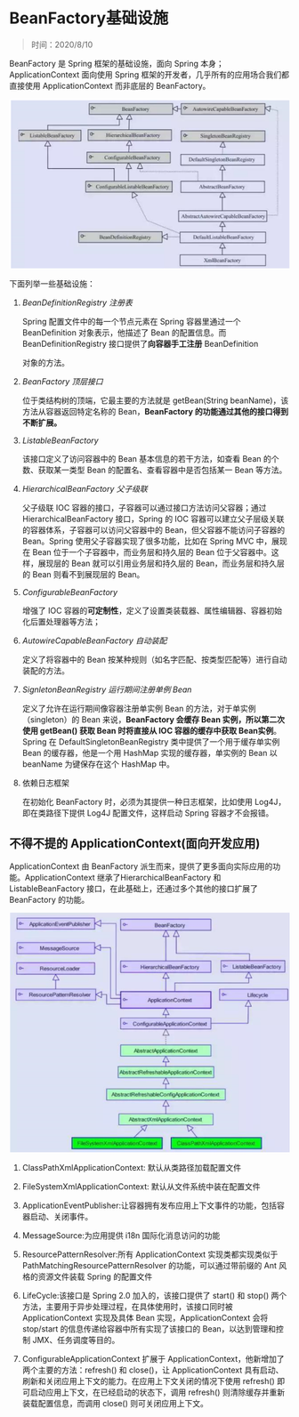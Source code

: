 # BeanFactory基础设施

> 时间：2020/8/10

BeanFactory 是 Spring 框架的基础设施，面向 Spring 本身；ApplicationContext 面向使用 Spring 框架的开发者，几乎所有的应用场合我们都直接使用 ApplicationContext 而非底层的 BeanFactory。

![BeanFactory-.png](../myimage/BeanFactory-.png)

下面列举一些基础设施：

1. *BeanDefinitionRegistry 注册表*

   Spring 配置文件中的每一个节点元素在 Spring 容器里通过一个 BeanDefinition 对象表示，他描述了 Bean 的配置信息。而 BeanDefinitionRegistry 接口提供了**向容器手工注册** BeanDefinition

   对象的方法。

2. *BeanFactory 顶层接口*

   位于类结构树的顶端，它最主要的方法就是 getBean(String beanName)，该方法从容器返回特定名称的 Bean，**BeanFactory 的功能通过其他的接口得到不断扩展。**

3. *ListableBeanFactory*

   该接口定义了访问容器中的 Bean 基本信息的若干方法，如查看 Bean 的个数、获取某一类型 Bean 的配置名、查看容器中是否包括某一 Bean 等方法。

4. *HierarchicalBeanFactory 父子级联*

   父子级联 IOC 容器的接口，子容器可以通过接口方法访问父容器；通过 HierarchicalBeanFactory 接口，Spring 的 IOC 容器可以建立父子层级关联的容器体系，子容器可以访问父容器中的 Bean，但父容器不能访问子容器的 Bean。Spring 使用父子容器实现了很多功能，比如在 Spring MVC 中，展现在 Bean 位于一个子容器中，而业务层和持久层的 Bean 位于父容器中。这样，展现层的 Bean 就可以引用业务层和持久层的 Bean，而业务层和持久层的 Bean 则看不到展现层的 Bean。

5. *ConfigurableBeanFactory*

   增强了 IOC 容器的**可定制性**，定义了设置类装载器、属性编辑器、容器初始化后置处理器等方法；

6. *AutowireCapableBeanFactory 自动装配*

   定义了将容器中的 Bean 按某种规则（如名字匹配、按类型匹配等）进行自动装配的方法。

7. *SignletonBeanRegistry 运行期间注册单例 Bean*

   定义了允许在运行期间像容器注册单实例 Bean 的方法，对于单实例（singleton）的 Bean 来说，**BeanFactory 会缓存 Bean 实例，所以第二次使用 getBean() 获取 Bean 时将直接从 IOC 容器的缓存中获取 Bean实例**。Spring 在 DefaultSingletonBeanRegistry 类中提供了一个用于缓存单实例 Bean 的缓存器，他是一个用 HashMap 实现的缓存器，单实例的 Bean 以 beanName 为键保存在这个 HashMap 中。

8. 依赖日志框架

   在初始化 BeanFactory 时，必须为其提供一种日志框架，比如使用 Log4J，即在类路径下提供 Log4J 配置文件，这样启动 Spring 容器才不会报错。

## 不得不提的 ApplicationContext(面向开发应用)

ApplicationContext 由 BeanFactory 派生而来，提供了更多面向实际应用的功能。ApplicationContext 继承了HierarchicalBeanFactory 和 ListableBeanFactory 接口，在此基础上，还通过多个其他的接口扩展了 BeanFactory 的功能。

![ApplicationContext.png](../myimage/ApplicationContext.png)

1. ClassPathXmlApplicationContext: 默认从类路径加载配置文件
2. FileSystemXmlApplicationContext: 默认从文件系统中装在配置文件
3. ApplicationEventPublisher:让容器拥有发布应用上下文事件的功能，包括容器启动、关闭事件。
4. MessageSource:为应用提供 i18n 国际化消息访问的功能
5. ResourcePatternResolver:所有 ApplicationContext 实现类都实现类似于 PathMatchingResourcePatternResolver 的功能，可以通过带前缀的 Ant 风格的资源文件装载 Spring 的配置文件

6. LifeCycle:该接口是 Spring 2.0 加入的，该接口提供了 start() 和 stop() 两个方法，主要用于异步处理过程，在具体使用时，该接口同时被 ApplicationContext 实现及具体 Bean 实现，ApplicationContext 会将 stop/start 的信息传递给容器中所有实现了该接口的 Bean，以达到管理和控制 JMX、任务调度等目的。
7. ConfigurableApplicationContext 扩展于 ApplicationContext，他新增加了两个主要的方法：refresh() 和 close()，让 ApplicationContext 具有启动、刷新和关闭应用上下文的能力。在应用上下文关闭的情况下使用 refresh() 即可启动应用上下文，在已经启动的状态下，调用 refresh() 则清除缓存并重新装载配置信息，而调用 close() 则可关闭应用上下文。
